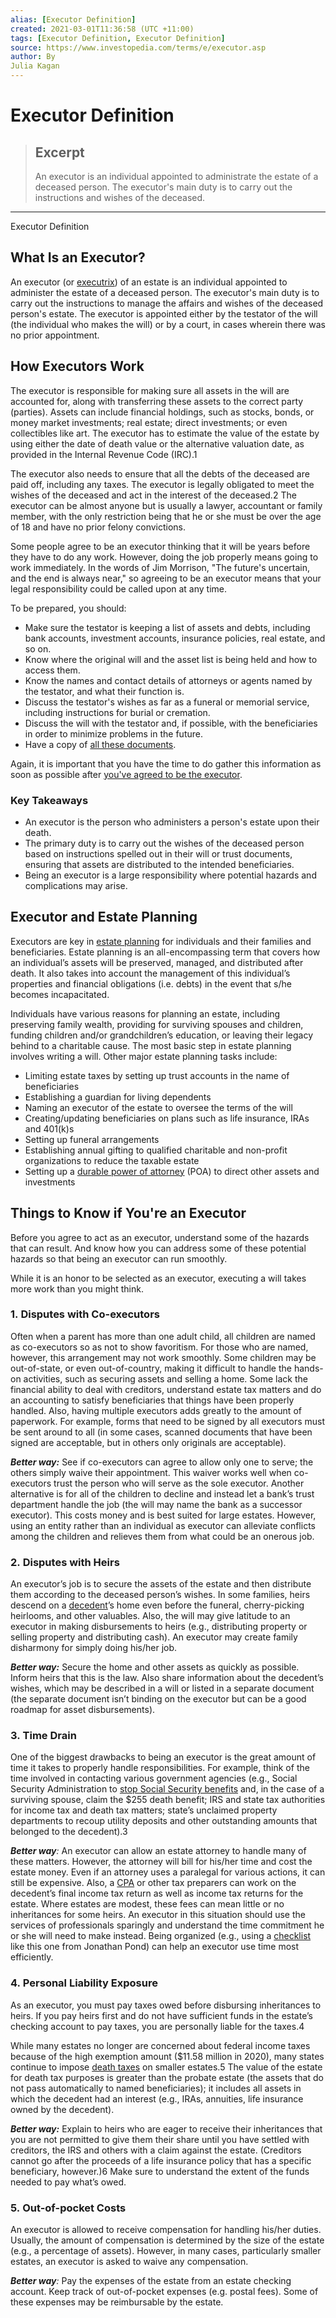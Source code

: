 ```yaml
---
alias: [Executor Definition]
created: 2021-03-01T11:36:58 (UTC +11:00)
tags: [Executor Definition, Executor Definition]
source: https://www.investopedia.com/terms/e/executor.asp
author: By
Julia Kagan
---
```


# Executor Definition

> ## Excerpt
> An executor is an individual appointed to administrate the estate of a deceased person. The executor's main duty is to carry out the instructions and wishes of the deceased.

---

Executor Definition
## What Is an Executor?

An executor (or [executrix](https://www.investopedia.com/terms/e/executrix.asp)) of an estate is an individual appointed to administer the estate of a deceased person. The executor's main duty is to carry out the instructions to manage the affairs and wishes of the deceased person's estate. The executor is appointed either by the testator of the will (the individual who makes the will) or by a court, in cases wherein there was no prior appointment.

## How Executors Work

The executor is responsible for making sure all assets in the will are accounted for, along with transferring these assets to the correct party (parties). Assets can include financial holdings, such as stocks, bonds, or money market investments; real estate; direct investments; or even collectibles like art. The executor has to estimate the value of the estate by using either the date of death value or the alternative valuation date, as provided in the Internal Revenue Code (IRC).1

The executor also needs to ensure that all the debts of the deceased are paid off, including any taxes. The executor is legally obligated to meet the wishes of the deceased and act in the interest of the deceased.2 The executor can be almost anyone but is usually a lawyer, accountant or family member, with the only restriction being that he or she must be over the age of 18 and have no prior felony convictions.

Some people agree to be an executor thinking that it will be years before they have to do any work. However, doing the job properly means going to work immediately. In the words of Jim Morrison, "The future's uncertain, and the end is always near," so agreeing to be an executor means that your legal responsibility could be called upon at any time.

To be prepared, you should:

-   Make sure the testator is keeping a list of assets and debts, including bank accounts, investment accounts, insurance policies, real estate, and so on.
-   Know where the original will and the asset list is being held and how to access them.
-   Know the names and contact details of attorneys or agents named by the testator, and what their function is.
-   Discuss the testator's wishes as far as a funeral or memorial service, including instructions for burial or cremation.
-   Discuss the will with the testator and, if possible, with the beneficiaries in order to minimize problems in the future.
-   Have a copy of [all these documents](https://www.investopedia.com/articles/pf/07/estate_plan_checklist.asp).

Again, it is important that you have the time to do gather this information as soon as possible after [you've agreed to be the executor](https://www.investopedia.com/articles/retirement/11/executors-checklist-7-things-before-they-die.asp).

### Key Takeaways

-   An executor is the person who administers a person's estate upon their death.
-   The primary duty is to carry out the wishes of the deceased person based on instructions spelled out in their will or trust documents, ensuring that assets are distributed to the intended beneficiaries.
-   Being an executor is a large responsibility where potential hazards and complications may arise.

## Executor and Estate Planning

Executors are key in [estate planning](https://www.investopedia.com/terms/e/estateplanning.asp) for individuals and their families and beneficiaries. Estate planning is an all-encompassing term that covers how an individual’s assets will be preserved, managed, and distributed after death. It also takes into account the management of this individual’s properties and financial obligations (i.e. debts) in the event that s/he becomes incapacitated.

Individuals have various reasons for planning an estate, including preserving family wealth, providing for surviving spouses and children, funding children and/or grandchildren’s education, or leaving their legacy behind to a charitable cause. The most basic step in estate planning involves writing a will. Other major estate planning tasks include:

-   Limiting estate taxes by setting up trust accounts in the name of beneficiaries
-   Establishing a guardian for living dependents
-   Naming an executor of the estate to oversee the terms of the will
-   Creating/updating beneficiaries on plans such as life insurance, IRAs and 401(k)s
-   Setting up funeral arrangements
-   Establishing annual gifting to qualified charitable and non-profit organizations to reduce the taxable estate
-   Setting up a [durable power of attorney](https://www.investopedia.com/terms/p/powerofattorney.asp) (POA) to direct other assets and investments

## Things to Know if You're an Executor

Before you agree to act as an executor, understand some of the hazards that can result. And know how you can address some of these potential hazards so that being an executor can run smoothly.

While it is an honor to be selected as an executor, executing a will takes more work than you might think.

### 1. Disputes with Co-executors

Often when a parent has more than one adult child, all children are named as co-executors so as not to show favoritism. For those who are named, however, this arrangement may not work smoothly. Some children may be out-of-state, or even out-of-country, making it difficult to handle the hands-on activities, such as securing assets and selling a home. Some lack the financial ability to deal with creditors, understand estate tax matters and do an accounting to satisfy beneficiaries that things have been properly handled. Also, having multiple executors adds greatly to the amount of paperwork. For example, forms that need to be signed by all executors must be sent around to all (in some cases, scanned documents that have been signed are acceptable, but in others only originals are acceptable).

_**Better way:**_ See if co-executors can agree to allow only one to serve; the others simply waive their appointment. This waiver works well when co-executors trust the person who will serve as the sole executor. Another alternative is for all of the children to decline and instead let a bank’s trust department handle the job (the will may name the bank as a successor executor). This costs money and is best suited for large estates. However, using an entity rather than an individual as executor can alleviate conflicts among the children and relieves them from what could be an onerous job.

### 2. Disputes with Heirs

An executor’s job is to secure the assets of the estate and then distribute them according to the deceased person’s wishes. In some families, heirs descend on a [decedent](https://www.investopedia.com/terms/d/decedent.asp)’s home even before the funeral, cherry-picking heirlooms, and other valuables. Also, the will may give latitude to an executor in making disbursements to heirs (e.g., distributing property or selling property and distributing cash). An executor may create family disharmony for simply doing his/her job.

**_Better way:_** Secure the home and other assets as quickly as possible. Inform heirs that this is the law. Also share information about the decedent’s wishes, which may be described in a will or listed in a separate document (the separate document isn’t binding on the executor but can be a good roadmap for asset disbursements). 

### 3. Time Drain

One of the biggest drawbacks to being an executor is the great amount of time it takes to properly handle responsibilities. For example, think of the time involved in contacting various government agencies (e.g., Social Security Administration to [stop Social Security benefits](https://www.ssa.gov/pubs/EN-05-10008.pdf) and, in the case of a surviving spouse, claim the $255 death benefit; IRS and state tax authorities for income tax and death tax matters; state’s unclaimed property departments to recoup utility deposits and other outstanding amounts that belonged to the decedent).3

_**Better way**:_ An executor can allow an estate attorney to handle many of these matters. However, the attorney will bill for his/her time and cost the estate money. Even if an attorney uses a paralegal for various actions, it can still be expensive. Also, a [CPA](https://www.investopedia.com/terms/c/cpa.asp) or other tax preparers can work on the decedent’s final income tax return as well as income tax returns for the estate. Where estates are modest, these fees can mean little or no inheritances for some heirs. An executor in this situation should use the services of professionals sparingly and understand the time commitment he or she will need to make instead. Being organized (e.g., using a [checklist](http://www.jonathanpond.com/sites/jonathanpond.com/files/assets/R2%20EXECUTORSCHECKLIST.pdf) like this one from Jonathan Pond) can help an executor use time most efficiently.

### 4. Personal Liability Exposure

As an executor, you must pay taxes owed before disbursing inheritances to heirs. If you pay heirs first and do not have sufficient funds in the estate’s checking account to pay taxes, you are personally liable for the taxes.4

While many estates no longer are concerned about federal income taxes because of the high exemption amount ($11.58 million in 2020), many states continue to impose [death taxes](https://www.investopedia.com/terms/d/death-taxes.asp) on smaller estates.5 The value of the estate for death tax purposes is greater than the probate estate (the assets that do not pass automatically to named beneficiaries); it includes all assets in which the decedent had an interest (e.g., IRAs, annuities, life insurance owned by the decedent). 

_**Better way:**_ Explain to heirs who are eager to receive their inheritances that you are not permitted to give them their share until you have settled with creditors, the IRS and others with a claim against the estate. (Creditors cannot go after the proceeds of a life insurance policy that has a specific beneficiary, however.)6 Make sure to understand the extent of the funds needed to pay what’s owed. 

### 5. Out-of-pocket Costs

An executor is allowed to receive compensation for handling his/her duties. Usually, the amount of compensation is determined by the size of the estate (e.g., a percentage of assets). However, in many cases, particularly smaller estates, an executor is asked to waive any compensation.

_**Better way**:_ Pay the expenses of the estate from an estate checking account. Keep track of out-of-pocket expenses (e.g. postal fees). Some of these expenses may be reimbursable by the estate.
